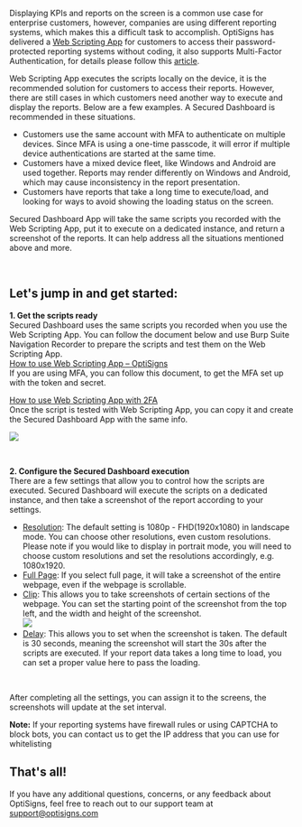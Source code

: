 <p>Displaying KPIs and reports on the screen is a common use case for enterprise customers, however, companies are using different reporting systems, which makes this a difficult task to accomplish. OptiSigns has delivered a <a href="https://support.optisigns.com/hc/en-us/articles/1500012522362" target="_self">Web Scripting App</a> for customers to access their password-protected reporting systems without coding, it also supports Multi-Factor Authentication, for details please follow this <a href="https://support.optisigns.com/hc/en-us/articles/19145077187859" target="_self">article</a>.</p>
<p>Web Scripting App executes the scripts locally on the device, it is the recommended solution for customers to access their reports. However, there are still cases in which customers need another way to execute and display the reports. Below are a few examples. A Secured Dashboard is recommended in these situations. </p>
<ul>
<li>Customers use the same account with MFA to authenticate on multiple devices. Since MFA is using a one-time passcode, it will error if multiple device authentications are started at the same time.</li>
<li>Customers have a mixed device fleet, like Windows and Android are used together. Reports may render differently on Windows and Android, which may cause inconsistency in the report presentation.</li>
<li>Customers have reports that take a long time to execute/load, and looking for ways to avoid showing the loading status on the screen.  </li>
</ul>
<p>Secured Dashboard App will take the same scripts you recorded with the Web Scripting App, put it to execute on a dedicated instance, and return a screenshot of the reports. It can help address all the situations mentioned above and more.</p>
<p> </p>
<h2 id="h_01HQ095J1JD8Y32DM84SPJF9F5" class="rich-content-viewer_headerTwo__3f-vr rich-content-viewer_elementSpacing__208Ie blog-post-title-font _3aQMT _2J4pr css-x4x4qs rich-content-viewer_left__2p1aK _158eo _3_7DB"><strong>Let's jump in and get started:</strong></h2>
<p class="rich-content-viewer_headerTwo__3f-vr rich-content-viewer_elementSpacing__208Ie blog-post-title-font _3aQMT _2J4pr css-x4x4qs rich-content-viewer_left__2p1aK _158eo _3_7DB"><strong>1. Get the scripts ready</strong><br>Secured Dashboard uses the same scripts you recorded when you use the Web Scripting App. You can follow the document below and use Burp Suite Navigation Recorder to prepare the scripts and test them on the Web Scripting App.<br><a href="https://support.optisigns.com/hc/en-us/articles/1500012522362-How-to-use-Web-Scripting-App" rel="noopener noreferrer">How to use Web Scripting App – OptiSigns</a><br>If you are using MFA, you can follow this document, to get the MFA set up with the token and secret.</p>
<p class="rich-content-viewer_headerTwo__3f-vr rich-content-viewer_elementSpacing__208Ie blog-post-title-font _3aQMT _2J4pr css-x4x4qs rich-content-viewer_left__2p1aK _158eo _3_7DB"><a href="https://support.optisigns.com/hc/en-us/articles/19145077187859" target="_self">How to use Web Scripting App with 2FA</a><br>Once the script is tested with Web Scripting App, you can copy it and create the Secured Dashboard App with the same info.</p>
<p class="rich-content-viewer_headerTwo__3f-vr rich-content-viewer_elementSpacing__208Ie blog-post-title-font _3aQMT _2J4pr css-x4x4qs rich-content-viewer_left__2p1aK _158eo _3_7DB wysiwyg-text-align-center"><img src="https://support.optisigns.com/hc/article_attachments/19593475063955"></p>
<p> </p>
<p><strong>2. Configure the Secured Dashboard execution</strong><br>There are a few settings that allow you to control how the scripts are executed. Secured Dashboard will execute the scripts on a dedicated instance, and then take a screenshot of the report according to your settings.</p>
<ul class="rich-content-viewer_unorderedListContainer__2PG9L PM4OL">
<li>
<u>Resolution</u>: The default setting is 1080p - FHD(1920x1080) in landscape mode. You can choose other resolutions, even custom resolutions. Please note if you would like to display in portrait mode, you will need to choose custom resolutions and set the resolutions accordingly, e.g. 1080x1920.</li>
<li>
<u>Full Page</u>: If you select full page, it will take a screenshot of the entire webpage, even if the webpage is scrollable.</li>
<li>
<u>Clip</u>: This allows you to take screenshots of certain sections of the webpage. You can set the starting point of the screenshot from the top left, and the width and height of the screenshot.<br><img src="https://support.optisigns.com/hc/article_attachments/19595347412627">
</li>
<li>
<u>Delay</u>: This allows you to set when the screenshot is taken. The default is 30 seconds, meaning the screenshot will start the 30s after the scripts are executed. If your report data takes a long time to load, you can set a proper value here to pass the loading.</li>
</ul>
<p> </p>
<p>After completing all the settings, you can assign it to the screens, the screenshots will update at the set interval. </p>
<p><strong>Note:</strong> If your reporting systems have firewall rules or using CAPTCHA to block bots, you can contact us to get the IP address that you can use for whitelisting</p>
<h2 id="h_01HQ095J1K4T03DS4J60A8C66P" class="rich-content-viewer_text__XzvDs rich-content-viewer_elementSpacing__208Ie _3_7DB blog-post-text-font blog-post-text-color rich-content-viewer_left__2p1aK _158eo _3_7DB"><strong>That's all!</strong></h2>
<p>If you have any additional questions, concerns, or any feedback about OptiSigns, feel free to reach out to our support team at <a href="mailto:support@optisigns.com" target="_self">support@optisigns.com</a></p>